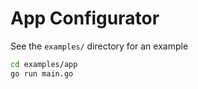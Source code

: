 # App Configurator

See the `examples/` directory for an example

```bash
cd examples/app
go run main.go
```

